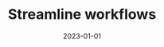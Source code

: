 ---
title: "Streamline workflows"
description: "Bring the power of automation to any process. Build advanced workflows that incorporate custom logic, conditions, filters, and more. No code needed."
type: platform/features/automate
layout: single
date: 2023-01-01
images: ["/banner-gradient.jpg"]
---